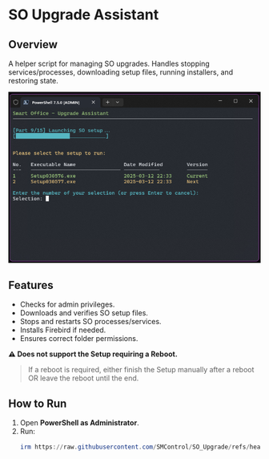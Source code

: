 # SO Upgrade Assistant

## Overview
A helper script for managing SO upgrades.
Handles stopping services/processes, downloading setup files, running installers, and restoring state.

![SO Upgrade Screenshot](https://raw.githubusercontent.com/SMControl/SO_Upgrade/main/SO_Upgrade_Screenshot2.png)

## Features
- Checks for admin privileges.
- Downloads and verifies SO setup files.
- Stops and restarts SO processes/services.
- Installs Firebird if needed.
- Ensures correct folder permissions.

**⚠️ Does not support the Setup requiring a Reboot.**
> If a reboot is required, either finish the Setup manually after a reboot OR leave the reboot until the end.

## How to Run
1. Open **PowerShell as Administrator**.
2. Run:
   ```powershell
   irm https://raw.githubusercontent.com/SMControl/SO_Upgrade/refs/heads/main/main/soua.ps1 | iex
